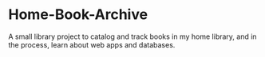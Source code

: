 # Home-Book-Archive
A small library project to catalog and track books in my home library, and in the process, learn about web apps and databases.

